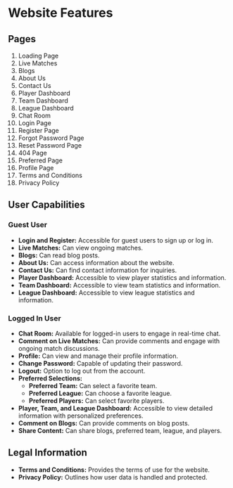 # Website Features

## Pages

1. Loading Page
2. Live Matches
3. Blogs
4. About Us
5. Contact Us
6. Player Dashboard
7. Team Dashboard
8. League Dashboard
9. Chat Room
10. Login Page
11. Register Page
12. Forgot Password Page
13. Reset Password Page
14. 404 Page
15. Preferred Page
16. Profile Page
17. Terms and Conditions
18. Privacy Policy

## User Capabilities

### Guest User

- **Login and Register:** Accessible for guest users to sign up or log in.
- **Live Matches:** Can view ongoing matches.
- **Blogs:** Can read blog posts.
- **About Us:** Can access information about the website.
- **Contact Us:** Can find contact information for inquiries.
- **Player Dashboard:** Accessible to view player statistics and information.
- **Team Dashboard:** Accessible to view team statistics and information.
- **League Dashboard:** Accessible to view league statistics and information.

### Logged In User

- **Chat Room:** Available for logged-in users to engage in real-time chat.
- **Comment on Live Matches:** Can provide comments and engage with ongoing match discussions.
- **Profile:** Can view and manage their profile information.
- **Change Password:** Capable of updating their password.
- **Logout:** Option to log out from the account.
- **Preferred Selections:**
  - **Preferred Team:** Can select a favorite team.
  - **Preferred League:** Can choose a favorite league.
  - **Preferred Players:** Can select favorite players.
- **Player, Team, and League Dashboard:** Accessible to view detailed information with personalized preferences.
- **Comment on Blogs:** Can provide comments on blog posts.
- **Share Content:** Can share blogs, preferred team, league, and players.

## Legal Information

- **Terms and Conditions:** Provides the terms of use for the website.
- **Privacy Policy:** Outlines how user data is handled and protected.
